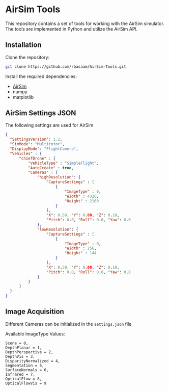 # AirSim Tools

This repository contains a set of tools for working with the AirSim simulator. The tools are implemented in Python and utilize the AirSim API.

## Installation

Clone the repository:

```bash
git clone https://github.com/rbasaam/AirSim-Tools.git
```

Install the required dependencies:

- [AirSim](https://github.com/AVL-TMU/UnrealEngine-AirSim-PX4.git)
- numpy
- matplotlib

## AirSim Settings JSON

The following settings are used for AirSim 
```json
{
  "SettingsVersion": 1.2,
  "SimMode": "Multirotor",
  "DisplayMode": "FlightCamera",
  "Vehicles" : {
      "chiefDrone" : {
          "VehicleType" : "SimpleFlight",
          "AutoCreate" : true,
          "Cameras" : {
              "highResolution": {
                  "CaptureSettings" : [
                      {
                          "ImageType" : 0,
                          "Width" : 4320,
                          "Height" : 2160
                      }
                  ],
                  "X": 0.50, "Y": 0.00, "Z": 0.10,
                  "Pitch": 0.0, "Roll": 0.0, "Yaw": 0.0
              },
              "lowResolution": {
                  "CaptureSettings" : [
                      {
                          "ImageType" : 0,
                          "Width" : 256,
                          "Height" : 144
                      }
                  ],
                  "X": 0.50, "Y": 0.00, "Z": 0.10,
                  "Pitch": 0.0, "Roll": 0.0, "Yaw": 0.0
              }
          }
      }
  }
}
```

## Image Acquisition

Different Cameras can be initialized in the `settings.json` file

Available ImageType Values:

    Scene = 0, 
    DepthPlanar = 1, 
    DepthPerspective = 2,
    DepthVis = 3, 
    DisparityNormalized = 4,
    Segmentation = 5,
    SurfaceNormals = 6,
    Infrared = 7,
    OpticalFlow = 8,
    OpticalFlowVis = 9


